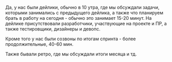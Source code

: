 Да, у нас были дейлики, обычно в 10 утра, где мы обсуждали задачи, которыми занимались с предыдущего дейлика, а также что планируем брать в работу на сегодня - обычно это занимает 15-20 минут. На дейлике присутствовали разработчики, участвующие на проекте и ПР, а также тестировщики, дизайнеры и девопс.

Кроме того у нас были созвоны по итогам спринта - более продолжительные, 40-60 мин.

Также бывали ретро, где мы обсуждали итоги месяца и тд.
